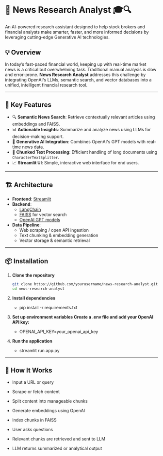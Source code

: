 
# 📰 News Research Analyst 🎓🔍

An AI-powered research assistant designed to help stock brokers and financial analysts make smarter, faster, and more informed decisions by leveraging cutting-edge Generative AI technologies.

## 💡 Overview

In today’s fast-paced financial world, keeping up with real-time market news is a critical but overwhelming task. Traditional manual analysis is slow and error-prone. **News Research Analyst** addresses this challenge by integrating OpenAI's LLMs, semantic search, and vector databases into a unified, intelligent financial research tool.

---

## 🚀 Key Features

- 🔍 **Semantic News Search**: Retrieve contextually relevant articles using embeddings and FAISS.
- 📊 **Actionable Insights**: Summarize and analyze news using LLMs for decision-making support.
- 🧠 **Generative AI Integration**: Combines OpenAI's GPT models with real-time news data.
- 🧾 **Chunked Text Processing**: Efficient handling of long documents using `CharacterTextSplitter`.
- 📈 **Streamlit UI**: Simple, interactive web interface for end users.

---

## 🏗️ Architecture

- **Frontend**: [Streamlit](https://streamlit.io/)
- **Backend**:
  - [LangChain](https://www.langchain.com/)
  - [FAISS](https://github.com/facebookresearch/faiss) for vector search
  - [OpenAI GPT models](https://platform.openai.com/)
- **Data Pipeline**:
  - Web scraping / open API ingestion
  - Text chunking & embedding generation
  - Vector storage & semantic retrieval

---

## 📦 Installation

1. **Clone the repository**
   ```bash
   git clone https://github.com/yourusername/news-research-analyst.git
   cd news-research-analyst

2. **Install dependencies**
   - pip install -r requirements.txt

3. **Set up environment variables
   Create a .env file and add your OpenAI API key:**
   - OPENAI_API_KEY=your_openai_api_key


4. **Run the application**
   - streamlit run app.py

---

## 🧠 How It Works
- Input a URL or query

- Scrape or fetch content

- Split content into manageable chunks

- Generate embeddings using OpenAI

- Index chunks in FAISS

- User asks questions

- Relevant chunks are retrieved and sent to LLM

- LLM returns summarized or analytical output







   
